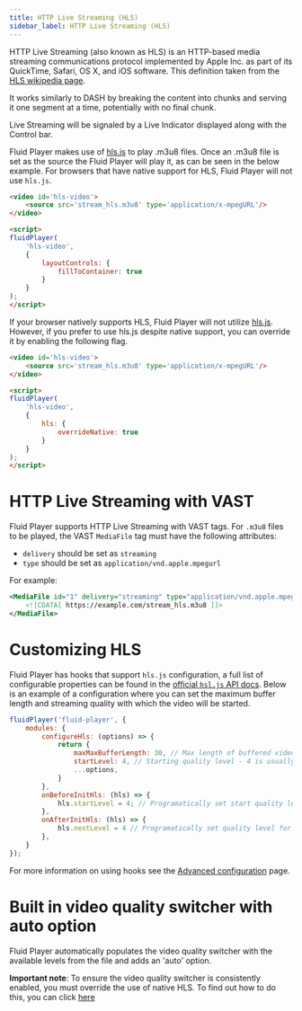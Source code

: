 ```yaml
---
title: HTTP Live Streaming (HLS)
sidebar_label: HTTP Live Streaming (HLS)
---
```


HTTP Live Streaming (also known as HLS) is an HTTP-based media streaming communications protocol implemented by Apple Inc. as part of its QuickTime, Safari, OS X, and iOS software.
This definition taken from the [HLS wikipedia page](https://en.wikipedia.org/wiki/HTTP_Live_Streaming). 

It works similarly to DASH by breaking the content into chunks and serving it one segment at a time, potentially with no final chunk.

Live Streaming will be signaled by a Live Indicator displayed along with the Control bar.

<div class="docs-player" data-instance="hls"></div>

Fluid Player makes use of [hls.js](https://github.com/video-dev/hls.js) to play .m3u8 files.
Once an .m3u8 file is set as the source the Fluid Player will play it, as can be seen in the below example.
For browsers that have native support for HLS, Fluid Player will not use `hls.js`.

```html
<video id='hls-video'>
    <source src='stream_hls.m3u8' type='application/x-mpegURL'/>
</video>

<script>
fluidPlayer(
    'hls-video',
    {
        layoutControls: {
            fillToContainer: true
        }
    }
);
</script>
```

<span id="override-native"></span>
If your browser natively supports HLS, Fluid Player will not utilize [hls.js](https://github.com/video-dev/hls.js). However, if you prefer to use hls.js despite native support, you can override it by enabling the following flag.

```html
<video id='hls-video'>
    <source src='stream_hls.m3u8' type='application/x-mpegURL'/>
</video>

<script>
fluidPlayer(
    'hls-video',
    {
        hls: {
            overrideNative: true
        }
    }
);
</script>
```


# HTTP Live Streaming with VAST

Fluid Player supports HTTP Live Streaming with VAST tags.
For `.m3u8` files to be played, the VAST `MediaFile` tag must have the following attributes:

* `delivery` should be set as `streaming`
* `type` should be set as `application/vnd.apple.mpegurl`

For example:

```xml
<MediaFile id="1" delivery="streaming" type="application/vnd.apple.mpegurl" width="480" height="640">
    <![CDATA[ https://example.com/stream_hls.m3u8 ]]>
</MediaFile>
```

# Customizing HLS

Fluid Player has hooks that support `hls.js` configuration, a full list of configurable properties can be found in the [official `hsl.js` API docs](https://github.com/video-dev/hls.js/blob/master/docs/API.md).
Below is an example of a configuration where you can set the maximum buffer length and streaming quality with which the video will be started.

```javascript
fluidPlayer('fluid-player', {
    modules: {
        configureHls: (options) => {
            return {
                maxMaxBufferLength: 30, // Max length of buffered video in seconds
                startLevel: 4, // Starting quality level - 4 is usually Full HD (1080p), but this can change by source
                ...options,
            }
        },
        onBeforeInitHls: (hls) => {
            hls.startLevel = 4; // Programatically set start quality level
        },
        onAfterInitHls: (hls) => {
            hls.nextLevel = 4 // Programatically set quality level for next segment
        },
    }
});
```

For more information on using hooks see the [Advanced configuration](/docs/configuration/advanced/) page.

# Built in video quality switcher with auto option
Fluid Player automatically populates the video quality switcher with the available levels from the file and adds an 'auto' option.

**Important note**: To ensure the video quality switcher is consistently enabled, you must override the use of native HLS. To find out how to do this, you can click [here](#override-native)